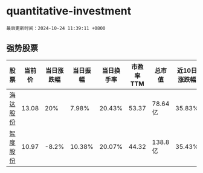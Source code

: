 # quantitative-investment

`最后更新时间：2024-10-24 11:39:11 +0800`

## 强势股票

|股票|当前价|当日涨跌幅|当日振幅|当日换手率|市盈率TTM|总市值|近10日涨跌幅|
|----|----|----|----|----|----|----|----|
|[海达股份](https://xueqiu.com/S/SZ300320)|13.08|20%|7.98%|20.43%|53.37|78.64亿|35.83%|
|[智度股份](https://xueqiu.com/S/SZ000676)|10.97|-8.2%|10.38%|20.07%|44.32|138.8亿|35.43%|
